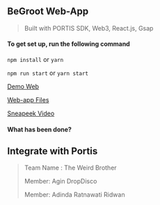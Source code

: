 ## BeGroot Web-App

> Built with PORTIS SDK, Web3, React.js, Gsap

#### To get set up, run the following command
`npm install`  or `yarn`

`npm run start` or `yarn start`

[Demo Web](https://begroot-app.web.app/)

[Web-app Files](https://github.com/Agin-DropDisco/encode-hclub/tree/main/PORTIS/BeGroot-Web-App)

[Sneapeek Video](../2021.01.17-23.17_1.gif)


#### What has been done?

## Integrate with Portis

> Team Name : The Weird Brother
> 
> Member: Agin DropDisco
> 
> Member: Adinda Ratnawati Ridwan
